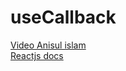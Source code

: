 # useCallback  
[Video Anisul islam](https://www.youtube.com/watch?v=t9qUJ0SRQuE&list=PLgH5QX0i9K3rGtitufynBKMy5gAFpa1y8&index=72)  
[Reactjs docs](https://react.dev/reference/react/useCallback)
